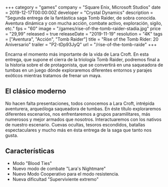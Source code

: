+++
category = "games"
company = "Square Enix, Microsoft Studios"
date = 2019-12-17T00:00:00Z
developer = "Crystal Dynamics"
description = "Segunda entrega de la fantástica saga Tomb Raider, de sobra conocida. Aventura dinámica y con mucha acción, combate activo, exploración, sigilo, etc."
fps = "60"
image = "/games/rise-of-the-tomb-raider-stadia.jpg"
price = "29,99"
released = true
releaseDate = "2019-11-19"
resolution = "4K"
tags = ["Aventura", "Acción", "Tomb Raider"]
title = "Rise of the Tomb Rider: 20 Aniversario"
trailer = "P2-tDp93JyQ"
url = "/rise-of-the-tomb-raide"
+++

Encarna el momento más importante de la vida de Lara Croft. En esta entrega, que supone el cierra de la triología Tomb Raider, podremos final a la historia sobre el de  protagonista, que se convertirá en una saqueadora de tumbas en un juego dónde exploraremos diferentes entornos y parajes exóticos mientras tratamos de frenar un maya.

## El clásico moderno

No hacen falta presentaciones, todos conocemos a Lara Croft, intrépida aventurera, arqueóloga saqueadora de tumbas. En éste título exploraremos diferentes escenarios, nos enfrentaremos a grupos paramilitares, más numerosos y mejor armados que nosotros. Interactuaremos con los nativos de nuestro escenario. Cuevas ocultas, tesoros escondidos, batallas espectaculares y mucho más en ésta entrega de la saga que tanto nos gusta.

## Características

- Modo "Blood Ties"
- Nuevo modo de combate "Lara's Nightmare"
- Nuevo Modo Cooperativo para el modo resistencia.
- Nueva dificultad "Superviviente extremo"